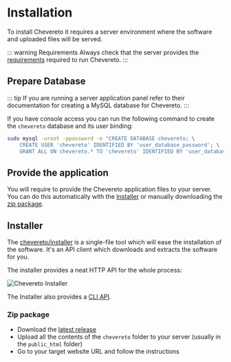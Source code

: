 # Installation

To install Chevereto it requires a server environment where the software and uploaded files will be served.

::: warning Requirements
Always check that the server provides the [requirements](../setup/system/requirements.md) required to run Chevereto.
:::

## Prepare Database

::: tip
If you are running a server application panel refer to their documentation for creating a MySQL database for Chevereto.
:::

If you have console access you can run the following command to create the `chevereto` database and its user binding:

```sh
sudo mysql -uroot -ppassword -e "CREATE DATABASE chevereto; \
    CREATE USER 'chevereto' IDENTIFIED BY 'user_database_password'; \
    GRANT ALL ON chevereto.* TO 'chevereto' IDENTIFIED BY 'user_database_password';"
```

## Provide the application

You will require to provide the Chevereto application files to your server. You can do this automatically with the [Installer](#installer) or manually downloading the [zip package](#zip-package).

## Installer

The [chevereto/installer](https://github.com/chevereto/installer) is a single-file tool which will ease the installation of the software. It's an API client which downloads and extracts the software for you.

The installer provides a neat HTTP API for the whole process:

![Chevereto Installer](https://camo.githubusercontent.com/1c1a868703419338eb6b01802270171b4bbb134d/68747470733a2f2f63686576657265746f2e636f6d2f7372632f696d672f696e7374616c6c65722f73637265656e2d76322e706e673f3230313930363233)

The Installer also provides a [CLI API](https://github.com/chevereto/installer/blob/master/CLI_API.md).

### Zip package

* Download the [latest release](https://chevereto.com/panel/downloads)
* Upload all the contents of the `chevereto` folder to your server (usually in the `public_html` folder)
* Go to your target website URL and follow the instructions
